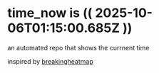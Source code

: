 # time_now is (( 2025-10-06T01:15:00.685Z ))

an automated repo that shows the currnent time

inspired by [breakingheatmap](https://github.com/breakingheatmap/breakingheatmap)